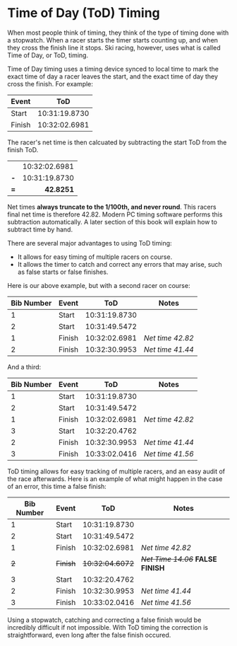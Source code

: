 # Time of Day (ToD) Timing
When most people think of timing, they think of the type of timing done with a stopwatch. When a racer starts the timer starts counting up, and when they cross the finish line it stops. Ski racing, however, uses what is called Time of Day, or ToD, timing.

Time of Day timing uses a timing device synced to local time to mark the exact time of day a racer leaves the start, and the exact time of day they cross the finish. For example:

| Event | ToD |
| ------ | ------ |
| Start | 10:31:19.8730 |
| Finish | 10:32:02.6981 |

The racer's net time is then calcuated by subtracting the start ToD from the finish ToD.

| | |
| :---: | ---: |
| | 10:32:02.6981 |
| **-** | 10:31:19.8730 |
| **=** | **42.8251** |
       
Net times **always truncate to the 1/100th, and never round**. This racers final net time is therefore 42.82. Modern PC timing software performs this subtraction automatically. A later section of this book will explain how to subtract time by hand.

There are several major advantages to using ToD timing: 
 - It allows for easy timing of multiple racers on course.
 - It allows the timer to catch and correct any errors that may arise, such as false starts or false finishes.
 
 Here is our above example, but with a second racer on course:
 
| Bib Number | Event | ToD | Notes |
| ------ | ------ | ------ | ------ |
| 1 | Start | 10:31:19.8730 | |
| 2 | Start | 10:31:49.5472 | |
| 1 | Finish | 10:32:02.6981 | *Net time 42.82* |
| 2 | Finish | 10:32:30.9953 | *Net time 41.44* |

And a third:

| Bib Number | Event | ToD | Notes |
| ------ | ------ | ------ | ------ |
| 1 | Start | 10:31:19.8730 | |
| 2 | Start | 10:31:49.5472 | |
| 1 | Finish | 10:32:02.6981 | *Net time 42.82* |
| 3 | Start | 10:32:20.4762 | |
| 2 | Finish | 10:32:30.9953 | *Net time 41.44* |
| 3 | Finish | 10:33:02.0416 | *Net time 41.56* |

ToD timing allows for easy tracking of multiple racers, and an easy audit of the race afterwards. 
Here is an example of what might happen in the case of an error, this time a false finish:

| Bib Number | Event | ToD | Notes |
| ------ | ------ | ------ | ------ |
| 1 | Start | 10:31:19.8730 | |
| 2 | Start | 10:31:49.5472 | |
| 1 | Finish | 10:32:02.6981 | *Net time 42.82* |
| ~~2~~| ~~Finish~~ | ~~10:32:04.6072~~ | ~~*Net Time 14.06*~~ **FALSE FINISH** |
| 3 | Start | 10:32:20.4762 | |
| 2 | Finish | 10:32:30.9953 | *Net time 41.44* |
| 3 | Finish | 10:33:02.0416 | *Net time 41.56* |

Using a stopwatch, catching and correcting a false finish would be incredibly difficult if not impossible. With ToD timing the correction is straightforward, even long after the false finish occured.
